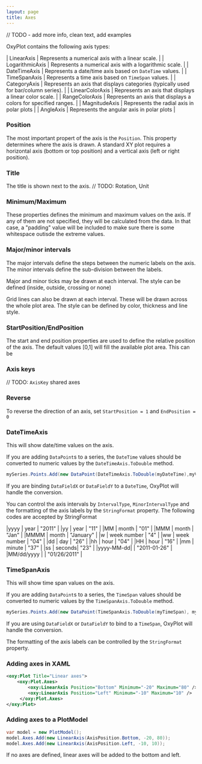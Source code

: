 ```yaml
---
layout: page
title: Axes
---
```


// TODO - add more info, clean text, add examples

OxyPlot contains the following axis types:

| LinearAxis | Represents a numerical axis with a linear scale. |
| LogarithmicAxis | Represents a numerical axis with a logarithmic scale. |
| DateTimeAxis | Represents a date/time axis based on `DateTime` values. |
| TimeSpanAxis | Represents a time axis based on `TimeSpan` values. |
| CategoryAxis | Represents an axis that displays categories (typically used for bar/column series). |
| LinearColorAxis | Represents an axis that displays a linear color scale. |
| RangeColorAxis | Represents an axis that displays a colors for specified ranges. |
| MagnitudeAxis | Represents the radial axis in polar plots |
| AngleAxis | Represents the angular axis in polar plots |
  
### Position

The most important propert of the axis is the `Position`. This property determines where the axis is drawn. A standard XY plot requires a horizontal axis (bottom or top position) and a vertical axis (left or right position).

### Title

The title is shown next to the axis. 
// TODO: Rotation, Unit

### Minimum/Maximum

These properties defines the minimum and maximum values on the axis. If any of them are not specified, they will be calculated from the data. In that case, a "padding" value will be included to make sure there is some whitespace outisde the extreme values.

### Major/minor intervals

The major intervals define the steps between the numeric labels on the axis. The minor intervals define the sub-division between the labels. 

Major and minor ticks may be drawn at each interval. The style can be defined (inside, outside, crossing or none)

Grid lines can also be drawn at each interval. These will be drawn across the whole plot area. The style can be defined by color, thickness and line style. 

### StartPosition/EndPosition

The start and end position properties are used to define the relative position of the axis. The default values [0,1] will fill the available plot area. This can be 

### Axis keys

// TODO: `AxisKey` shared axes

### Reverse

To reverse the direction of an axis, set `StartPosition = 1` and `EndPosition = 0`

### DateTimeAxis
This will show date/time values on the axis.

If you are adding `DataPoint`s to a series, the `DateTime` values should be converted to numeric values by the `DateTimeAxis.ToDouble` method.

``` csharp
mySeries.Points.Add(new DataPoint(DateTimeAxis.ToDouble(myDateTime),myValue))
```

If you are binding `DataFieldX` or `DataFieldY` to a `DateTime`, OxyPlot will handle the conversion.

You can control the axis intervals by `IntervalType`, `MinorIntervalType` and the formatting of the axis labels by the `StringFormat` property.
The following codes are accepted by StringFormat

|yyyy | year | "2011" |
|yy | year | "11" |
|MM | month | "01" |
|MMM | month | "Jan" |
|MMMM | month | "January" |
|w | week number | "4" |
|ww | week number | "04" |
|dd | day | "26" |
|hh | hour | "04" |
|HH | hour | "16" |
|mm | minute | "37" |
|ss | seconds| "23" |
|yyyy-MM-dd| | "2011-01-26" |
|MM/dd/yyyy | | "01/26/2011" |

### TimeSpanAxis

This will show time span values on the axis.

If you are adding `DataPoint`s to a series, the `TimeSpan` values should be converted to numeric values by the `TimeSpanAxis.ToDouble` method.

``` csharp
mySeries.Points.Add(new DataPoint(TimeSpanAxis.ToDouble(myTimeSpan), myValue))
```

If you are using `DataFieldX` or `DataFieldY` to bind to a `TimeSpan`, OxyPlot will handle the conversion.

The formatting of the axis labels can be controlled by the `StringFormat` property.

### Adding axes in XAML
``` xml
<oxy:Plot Title="Linear axes">
    <oxy:Plot.Axes>
        <oxy:LinearAxis Position="Bottom" Minimum="-20" Maximum="80" />
        <oxy:LinearAxis Position="Left" Minimum="-10" Maximum="10" />
     </oxy:Plot.Axes>
</oxy:Plot>
```

### Adding axes to a PlotModel
``` csharp
var model = new PlotModel();
model.Axes.Add(new LinearAxis(AxisPosition.Bottom, -20, 80));
model.Axes.Add(new LinearAxis(AxisPosition.Left, -10, 10));
```

If no axes are defined, linear axes will be added to the bottom and left.